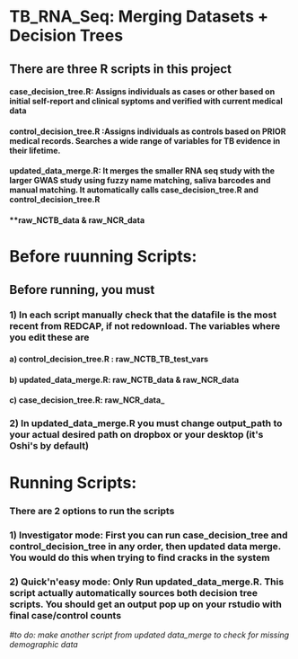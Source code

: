 # TB_RNA_Seq: Merging Datasets + Decision Trees

## There are three R scripts in this project

#### case_decision_tree.R: Assigns individuals as cases or other based on initial self-report and clinical syptoms and verified with current medical data

#### control_decision_tree.R :Assigns individuals as controls based on PRIOR medical records. Searches a wide range of variables for TB evidence in their lifetime.

#### updated_data_merge.R: It merges the smaller RNA seq study with the larger GWAS study using fuzzy name matching, saliva barcodes and manual matching. It automatically calls case_decision_tree.R and control_decision_tree.R

#### \*\*raw_NCTB_data & raw_NCR_data

# Before ruunning Scripts:

## Before running, you must

### 1) In each script manually check that the datafile is the most recent from REDCAP, if not redownload. The variables where you edit these are

#### a) control_decision_tree.R : raw_NCTB_TB_test_vars

#### b) updated_data_merge.R: raw_NCTB_data & raw_NCR_data

#### c) case_decision_tree.R: raw_NCR_data\_

### 2) In updated_data_merge.R you must change output_path to your actual desired path on dropbox or your desktop (it's Oshi's by default)

# Running Scripts:

### There are 2 options to run the scripts

### 1) Investigator mode: First you can run case_decision_tree and control_decision_tree in any order, then updated data merge. You would do this when trying to find cracks in the system

### 2) Quick'n'easy mode: Only Run updated_data_merge.R. This script actually automatically sources both decision tree scripts. You should get an output pop up on your rstudio with final case/control counts

*#to do: make another script from updated data_merge to check for missing demographic data*
